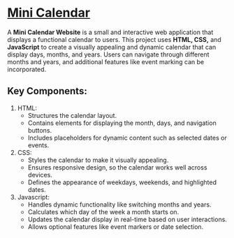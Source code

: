 <h1>
  <a href="https://akshat0502.github.io/Mini-Calendar/">Mini Calendar</a>
</h1>

<p>A <b>Mini Calendar Website</b> is a small and interactive web application that displays a functional calendar to users. This project uses <b>HTML, CSS,</b> and <b>JavaScript</b> to create a visually appealing and dynamic calendar that can display days, months, and years. Users can navigate through different months and years, and additional features like event marking can be incorporated.</p>

<h2>Key Components:</h2>

<ol>
  <li>HTML:
    <ul>
      <li>Structures the calendar layout.</li>
      <li>Contains elements for displaying the month, days, and navigation buttons.</li>
      <li>Includes placeholders for dynamic content such as selected dates or events.</li>
    </ul>
  </li>
  <li>CSS:
    <ul>
      <li>Styles the calendar to make it visually appealing.</li>
      <li>Ensures responsive design, so the calendar works well across devices.</li>
      <li>Defines the appearance of weekdays, weekends, and highlighted dates.</li>
    </ul>
  </li>
  <li>Javascript:
    <ul>
      <li>Handles dynamic functionality like switching months and years.</li>
      <li>Calculates which day of the week a month starts on.</li>
      <li>Updates the calendar display in real-time based on user interactions.</li>
      <li>Allows optional features like event markers or date selection.</li>
    </ul>
  </li>
</ol>
